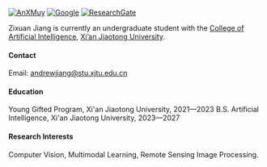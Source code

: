 

[![AnXMuy](https://img.shields.io/badge/AnXMuy-github-blue?logo=github)](https://github.com/AnXMuy) [![Google](https://img.shields.io/badge/Google%20Homepage-8A2BE2)](https://scholar.google.com/citations?hl=zh-CN&view_op=list_works&gmla=AH8HC4w-PDXvbceWaNMjG4jlQLkkW6rbDfyXWT0AgzxUeoIQ3n6HxYtqksJxI0ZlNWK6YBb3CpLpU7YDqbrtkBcnHWa66mk&user=hu8iqsMAAAAJ) [![ResearchGate](https://img.shields.io/badge/ResearchGate-8A2BE2)](https://www.researchgate.net/profile/Zixuan-Jiang-8?ev=hdr_xprf)

Zixuan Jiang is currently an undergraduate student with the [College of Artificial Intelligence](http://www.aiar.xjtu.edu.cn/), [Xi’an Jiaotong University](https://www.xjtu.edu.cn/).
#### Contact

Email: andrewjiang@stu.xjtu.edu.cn

#### Education
Young Gifted Program, Xi'an Jiaotong University, 2021—2023
B.S. Artificial Intelligence, Xi'an Jiaotong University, 2023—2027

#### Research Interests
Computer Vision, Multimodal Learning, Remote Sensing Image Processing.

